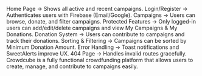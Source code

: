 Home Page → Shows all active and recent campaigns.
Login/Register → Authenticates users with Firebase (Email/Google).
Campaigns → Users can browse, donate, and filter campaigns.
Protected Features → Only logged-in users can add/edit/delete campaigns and view My Campaigns & My Donations.
Donation System → Users can contribute to campaigns and track their donations.
Sorting & Filtering → Campaigns can be sorted by Minimum Donation Amount.
Error Handling → Toast notifications and SweetAlerts improve UX.
404 Page → Handles invalid routes gracefully.
Crowdcube is a fully functional crowdfunding platform that allows users to create, manage, and contribute to campaigns easily. 
